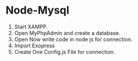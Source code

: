 # Node-Mysql

1. Start XAMPP.
2. Open MyPhpAdmin and create a database.
3. Open Now write code in node js for connection.
4. Import Exopress
5. Create One Config.js File for connection.
